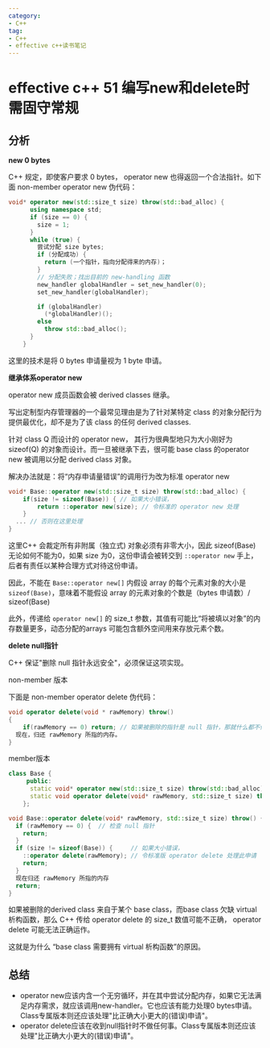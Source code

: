 ```yaml
---
category: 
- C++
tag:
- C++
- effective c++读书笔记
---
```


# effective c++ 51 编写new和delete时需固守常规

## 分析

**new 0 bytes**

C++ 规定，即使客户要求 0 bytes， operator new 也得返回一个合法指针。如下面 non-member operator new 伪代码：

```cpp
void* operator new(std::size_t size) throw(std::bad_alloc) {
      using namespace std;
      if (size == 0) {
        size = 1;
      }
      while (true) {
        尝试分配 size bytes;
        if (分配成功) {
          return (一个指针，指向分配得来的内存)；
        }
        // 分配失败；找出目前的 new-handling 函数
        new_handler globalHandler = set_new_handler(0);
        set_new_handler(globalHandler);

        if (globalHandler)
          (*globalHandler)();
        else
          throw std::bad_alloc();
      }
    }

```
这里的技术是将 0 bytes 申请量视为 1 byte 申请。

**继承体系operator new**

operator new 成员函数会被 derived classes 继承。

写出定制型内存管理器的一个最常见理由是为了针对某特定 class 的对象分配行为提供最优化，却不是为了该 class 的任何 derived classes.

针对 class Q 而设计的 operator new， 其行为很典型地只为大小刚好为 sizeof(Q) 的对象而设计。而一旦被继承下去，很可能 base class 的operator new 被调用以分配 derived class 对象。

解决办法就是：将“内存申请量错误”的调用行为改为标准 operator new
```cpp
void* Base::operator new(std::size_t size) throw(std::bad_alloc) {
    if(size != sizeof(Base)) { // 如果大小错误，
        return ::operator new(size); // 令标准的 operator new 处理
    }
  ... // 否则在这里处理
}
```
这里C++ 会裁定所有非附属（独立式) 对象必须有非零大小，因此 sizeof(Base) 无论如何不能为0，如果 size 为0，这份申请会被转交到 ```::operator new``` 手上，后者有责任以某种合理方式对待这份申请。

因此，不能在 ```Base::operator new[]``` 内假设 array 的每个元素对象的大小是 ```sizeof(Base)```，意味着不能假设 array 的元素对象的个数是（bytes 申请数）/ sizeof(Base)

此外，传递给 ```operator new[]``` 的 size_t 参数，其值有可能比“将被填以对象”的内存数量更多，动态分配的arrays 可能包含额外空间用来存放元素个数。

**delete null指针**

C++ 保证"删除 null 指针永远安全"，必须保证这项实现。

non-member 版本

下面是 non-member operator delete 伪代码：

```cpp
void operator delete(void * rawMemory) throw()
{
    if(rawMemory == 0) return; // 如果被删除的指针是 null 指针，那就什么都不做
  现在，归还 rawMemory 所指的内存。
}
```

member版本
```cpp
class Base {
     public:
      static void* operator new(std::size_t size) throw(std::bad_alloc);
      static void operator delete(void* rawMemory, std::size_t size) throw();
    };

void Base::operator delete(void* rawMemory, std::size_t size) throw() {
  if (rawMemory == 0) {  // 检查 null 指针
    return;
  }
  if (size != sizeof(Base)) {     // 如果大小错误，
    ::operator delete(rawMemory); // 令标准版 operator delete 处理此申请
    return;
  }
  现在归还 rawMemory 所指的内存
  return;
}
```
如果被删除的derived class 来自于某个 base class，而base class 欠缺 virtual 析构函数，那么 C++ 传给 operator delete 的 size_t 数值可能不正确， operator delete 可能无法正确运作。

这就是为什么 “base class 需要拥有 virtual 析构函数”的原因。

## 总结

- operator new应该内含一个无穷循环，并在其中尝试分配内存，如果它无法满足内存需求，就应该调用new-handler。它也应该有能力处理0 bytes申请。Class专属版本则还应该处理"比正确大小更大的(错误)申请"。
- operator delete应该在收到null指针时不做任何事。Class专属版本则还应该处理"比正确大小更大的(错误)申请"。

